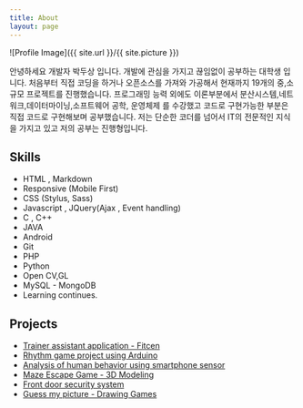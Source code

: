 ```yaml
---
title: About
layout: page
---
```

![Profile Image]({{ site.url }}/{{ site.picture }})

<p>안녕하세요 개발자 박두상 입니다. 개발에 관심을 가지고 끊임없이 공부하는 대학생 입니다. 처음부터 직접 코딩을 하거나 오픈소스를 가져와 가공해서  현재까지 19개의 중,소규모 프로젝트를 진행했습니다. 프로그래밍 능력 외에도 이론부분에서 분산시스템,네트워크,데이터마이닝,소프트웨어 공학, 운영체제 를 수강했고 코드로 구현가능한 부분은 직접 코드로 구현해보며 공부했습니다. 저는 단순한 코더를 넘어서 IT의 전문적인 지식을 가지고 있고 저의 공부는 진행형입니다.  </p>


<h2>Skills</h2>

<ul class="skill-list">
	<li>HTML ,  Markdown </li>
	<li>Responsive (Mobile First)</li>
	<li>CSS (Stylus, Sass)</li>
	<li>Javascript , JQuery(Ajax , Event handling)</li>
	<li>C , C++</li>
	<li>JAVA</li>
	<li>Android</li>
	<li>Git</li>
	<li>PHP</li>
	<li>Python</li>
	<li>Open CV,GL</li>
	<li>MySQL - MongoDB</li>
	<li>Learning continues.</li>
</ul>

<h2>Projects</h2>

<ul>
	<li><a href="https://github.com/Parkdusang/MobileTermProject">Trainer assistant application - Fitcen</a></li>
	<li><a href="https://github.com/Parkdusang/robotProject">Rhythm game project using Arduino</a></li>
	<li><a href="https://github.com/Parkdusang/Activity_project">Analysis of human behavior using smartphone sensor</a></li>
	<li><a href="https://github.com/">Maze Escape Game - 3D Modeling</a></li>
	<li><a href="https://github.com/GachonCapstoneDesign/DoorWatcher">Front door security system</a></li>
	<li><a href="https://github.com/JunsooLee/Network_16_TermProject">Guess my picture - Drawing Games</a></li>
</ul>
